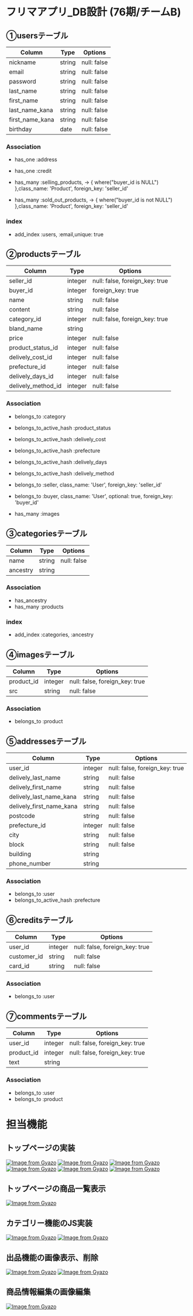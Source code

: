 # フリマアプリ_DB設計 (76期/チームB) 


## ①usersテーブル
|Column|Type|Options|
|------|----|-------|
|nickname|string|null: false|
|email|string|null: false|
|password|string|null: false|
|last_name|string|null: false|
|first_name|string|null: false|
|last_name_kana|string|null: false|
|first_name_kana|string|null: false|
|birthday|date|null: false|

### Association
- has_one :address
- has_one :credit

- has_many :selling_products, -> { where("buyer_id is NULL") },class_name: 'Product', foreign_key: 'seller_id'
- has_many :sold_out_products, -> { where("buyer_id is not NULL") },class_name: 'Product', foreign_key: 'seller_id'


### index
- add_index :users, :email,unique: true

## ②productsテーブル
|Column|Type|Options|
|------|----|-------|
|seller_id|integer|null: false, foreign_key: true|
|buyer_id|integer|foreign_key: true|
|name|string|null: false|
|content|string|null: false|
|category_id|integer|null: false, foreign_key: true|
|bland_name|string||
|price|integer|null: false|
|product_status_id|integer|null: false|
|delively_cost_id|integer|null: false|
|prefecture_id|integer|null: false|
|delively_days_id|integer|null: false|
|delively_method_id|integer|null: false|

### Association
- belongs_to :category
- belongs_to_active_hash :product_status
- belongs_to_active_hash :delively_cost
- belongs_to_active_hash :prefecture
- belongs_to_active_hash :delively_days
- belongs_to_active_hash :delively_method

- belongs_to :seller, class_name: 'User', foreign_key: 'seller_id'
- belongs_to :buyer, class_name: 'User', optional: true, foreign_key: 'buyer_id'

- has_many :images


## ③categoriesテーブル
|Column|Type|Options|
|------|----|-------|
|name|string|null: false|
|ancestry|string||

### Association
- has_ancestry
- has_many :products

### index
- add_index :categories, :ancestry

## ④imagesテーブル
|Column|Type|Options|
|------|----|-------|
|product_id|integer|null: false, foreign_key: true|
|src|string|null: false|

### Association
- belongs_to :product

## ⑤addressesテーブル
|Column|Type|Options|
|------|----|-------|
|user_id|integer|null: false, foreign_key: true|
|delively_last_name|string|null: false|
|delively_first_name|string|null: false|
|delively_last_name_kana|string|null: false|
|delively_first_name_kana|string|null: false|
|postcode|string|null: false|
|prefecture_id|integer|null: false|
|city|string|null: false|
|block|string|null: false|
|building|string||
|phone_number|string||

### Association
- belongs_to :user
- belongs_to_active_hash :prefecture

## ⑥creditsテーブル
|Column|Type|Options|
|------|----|-------|
|user_id|integer|null: false, foreign_key: true|
|customer_id|string|null: false|
|card_id|string|null: false|

### Association
- belongs_to :user

## ⑦commentsテーブル
|Column|Type|Options|
|------|----|-------|
|user_id|integer|null: false, foreign_key: true|
|product_id|integer|null: false, foreign_key: true|
|text|string||

### Association
- belongs_to :user
- belongs_to :product

# 担当機能

## トップページの実装
[![Image from Gyazo](https://i.gyazo.com/569a524331f2592d1792fa98085df86d.jpg)](https://gyazo.com/569a524331f2592d1792fa98085df86d)
[![Image from Gyazo](https://i.gyazo.com/a1988a94036349d7a243ee6ac2753111.jpg)](https://gyazo.com/a1988a94036349d7a243ee6ac2753111)
[![Image from Gyazo](https://i.gyazo.com/e537800bf8b623f7e371e1f709ded4cf.jpg)](https://gyazo.com/e537800bf8b623f7e371e1f709ded4cf)
[![Image from Gyazo](https://i.gyazo.com/44cae5be4d413958aa55b6a112bc30e2.png)](https://gyazo.com/44cae5be4d413958aa55b6a112bc30e2)
[![Image from Gyazo](https://i.gyazo.com/803599262b4c58d673a5fc6bb937006d.jpg)](https://gyazo.com/803599262b4c58d673a5fc6bb937006d)
[![Image from Gyazo](https://i.gyazo.com/206e9e16edc07de1d61254ba8361bbb8.png)](https://gyazo.com/206e9e16edc07de1d61254ba8361bbb8)

## トップページの商品一覧表示 
[![Image from Gyazo](https://i.gyazo.com/c196eb9c67659827343cfd33e6e9975e.jpg)](https://gyazo.com/c196eb9c67659827343cfd33e6e9975e)

## カテゴリー機能のJS実装
[![Image from Gyazo](https://i.gyazo.com/4468012e9091ae682cda40cd962e935c.gif)](https://gyazo.com/4468012e9091ae682cda40cd962e935c)
[![Image from Gyazo](https://i.gyazo.com/a29d02a947e51fa4c6987eea16037dfc.gif)](https://gyazo.com/a29d02a947e51fa4c6987eea16037dfc)

## 出品機能の画像表示、削除
[![Image from Gyazo](https://i.gyazo.com/102a2c721800df175c69cd66bb0121f8.gif)](https://gyazo.com/102a2c721800df175c69cd66bb0121f8)
[![Image from Gyazo](https://i.gyazo.com/183e2365119448b3b6ddd2d087e7b09c.gif)](https://gyazo.com/183e2365119448b3b6ddd2d087e7b09c)

## 商品情報編集の画像編集
[![Image from Gyazo](https://i.gyazo.com/ff2a22b4f7f59a926e95fe9caee75649.gif)](https://gyazo.com/ff2a22b4f7f59a926e95fe9caee75649)

